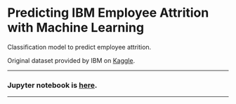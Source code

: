 # Predicting IBM Employee Attrition with Machine Learning

Classification model to predict employee attrition. 

Original dataset provided by IBM on [Kaggle](https://www.kaggle.com/datasets/pavansubhasht/ibm-hr-analytics-attrition-dataset).

---
### Jupyter notebook is [here](./src/manitoba.ipynb).
---

